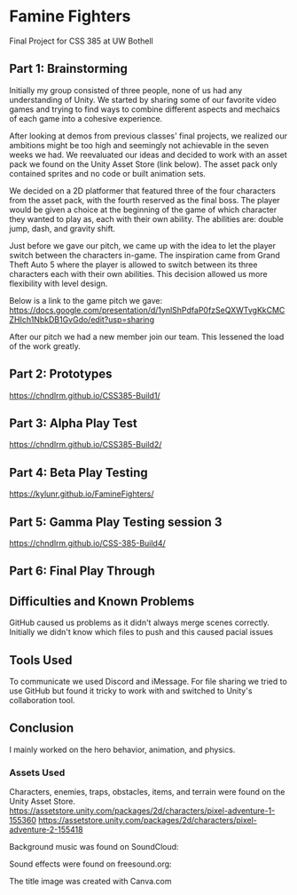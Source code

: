 # Famine Fighters
Final Project for CSS 385 at UW Bothell

## Part 1: Brainstorming 
Initially my group consisted of three people, none of us had any understanding of Unity. We started by sharing some of our favorite video games and trying to find ways to combine different aspects and mechaics of each game into a cohesive experience. 

After looking at demos from previous classes' final projects, we realized our ambitions might be too high and seemingly not achievable in the seven weeks we had. We reevaluated our ideas and decided to work with an asset pack we found on the Unity Asset Store (link below). The asset pack only contained sprites and no code or built animation sets. 

We decided on a 2D platformer that featured three of the four characters from the asset pack, with the fourth reserved as the final boss. The player would be given a choice at the beginning of the game of which character they wanted to play as, each with their own ability. The abilities are: double jump, dash, and gravity shift. 

Just before we gave our pitch, we came up with the idea to let the player switch between the characters in-game. The inspiration came from Grand Theft Auto 5 where the player is allowed to switch between its three characters each with their own abilities. This decision allowed us more flexibility with level design. 

Below is a link to the game pitch we gave:
https://docs.google.com/presentation/d/1ynlShPdfaP0fzSeQXWTvgKkCMCZHIch1NbkDB1GvGdo/edit?usp=sharing

After our pitch we had a new member join our team. This lessened the load of the work greatly. 

## Part 2: Prototypes

https://chndlrm.github.io/CSS385-Build1/

## Part 3: Alpha Play Test
https://chndlrm.github.io/CSS385-Build2/

## Part 4: Beta Play Testing
https://kylunr.github.io/FamineFighters/

## Part 5: Gamma Play Testing session 3
https://chndlrm.github.io/CSS-385-Build4/

## Part 6: Final Play Through


## Difficulties and Known Problems
GitHub caused us problems as it didn't always merge scenes correctly. Initially we didn't know which files to push and this caused pacial issues

## Tools Used
To communicate we used Discord and iMessage. 
For file sharing we tried to use GitHub but found it tricky to work with and switched to Unity's collaboration tool. 

## Conclusion
I mainly worked on the hero behavior, animation, and physics. 

### Assets Used
Characters, enemies, traps, obstacles, items, and terrain were found on the Unity Asset Store. 
https://assetstore.unity.com/packages/2d/characters/pixel-adventure-1-155360
https://assetstore.unity.com/packages/2d/characters/pixel-adventure-2-155418

Background music was found on SoundCloud:

Sound effects were found on freesound.org:

The title image was created with Canva.com
